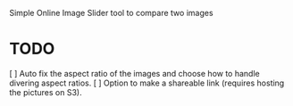 Simple Online Image Slider tool to compare two images


# TODO
[ ] Auto fix the aspect ratio of the images and choose how to handle divering aspect ratios.
[ ] Option to make a shareable link (requires hosting the pictures on S3).